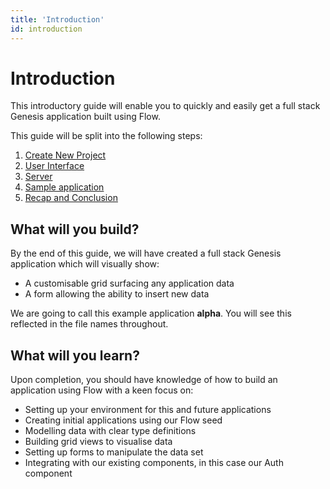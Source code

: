 ```yaml
---
title: 'Introduction'
id: introduction
---
```


# Introduction

This introductory guide will enable you to quickly and easily get a full stack Genesis application built using Flow.

This guide will be split into the following steps:

1. [Create New Project](/flow/quick-start/create-new-project/)
2. [User Interface](/flow/quick-start/user-interface/)
3. [Server](/flow/quick-start/server)
4. [Sample application](/flow/quick-start/sample-application)
5. [Recap and Conclusion](/flow/quick-start/recap-and-conclusion)

## What will you build?

By the end of this guide, we will have created a full stack Genesis application which will visually show:
- A customisable grid surfacing any application data
- A form allowing the ability to insert new data

We are going to call this example application **alpha**. You will see this reflected in the file names throughout.


## What will you learn?

Upon completion, you should have knowledge of how to build an application using Flow with a keen focus on:
- Setting up your environment for this and future applications
- Creating initial applications using our Flow seed
- Modelling data with clear type definitions
- Building grid views to visualise data
- Setting up forms to manipulate the data set
- Integrating with our existing components, in this case our Auth component 